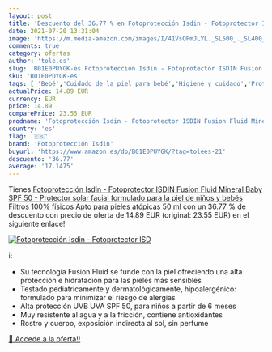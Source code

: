 ```yaml
---
layout: post
title: 'Descuento del 36.77 % en Fotoprotección Isdin - Fotoprotector ISD'
date: 2021-07-20 13:31:04
image: 'https://m.media-amazon.com/images/I/41VsOFmJLYL._SL500_._SL400_.jpg'
comments: true
category: ofertas
author: 'tole.es'
slug: 'B01E0PUYGK-es Fotoprotección Isdin - Fotoprotector ISDIN Fusion Fluid...'
sku: 'B01E0PUYGK-es'
tags: [ 'Bebé','Cuidado de la piel para bebé','Higiene y cuidado','Protectores solares para bebé','bebés','fotoprotección isdin', ]
actualPrice: 14.89 EUR
currency: EUR
price: 14.89
comparePrice: 23.55 EUR
prodname: 'Fotoprotección Isdin - Fotoprotector ISDIN Fusion Fluid Mineral Baby SPF 50 - Protector solar facial formulado para la piel de niños y bebés  Filtros 100% físicos  Apto para pieles atópicas  50 ml'
country: 'es'
flag: '🇪🇸'
brand: 'Fotoprotección Isdin'
buyurl: 'https://www.amazon.es/dp/B01E0PUYGK/?tag=tolees-21'
descuento: '36.77'
average: '17.1475'
---
```


Tienes [Fotoprotección Isdin - Fotoprotector ISDIN Fusion Fluid Mineral Baby SPF 50 - Protector solar facial formulado para la piel de niños y bebés  Filtros 100% físicos  Apto para pieles atópicas  50 ml](https://www.amazon.es/dp/B01E0PUYGK/?tag=tolees-21) con un 36.77 % de descuento con precio de oferta de 14.89 EUR (original: 23.55 EUR) en el siguiente enlace!

[![Fotoprotección Isdin - Fotoprotector ISD](https://m.media-amazon.com/images/I/41VsOFmJLYL._SL500_._SL400_.jpg)](https://www.amazon.es/dp/B01E0PUYGK/?tag=tolees-21)

ℹ️:

- Su tecnología Fusion Fluid se funde con la piel ofreciendo una alta protección e hidratación para las pieles más sensibles
- Testado pediátricamente y dermatológicamente, hipoalergénico: formulado para minimizar el riesgo de alergias
- Alta protección UVB UVA SPF 50, para niños a partir de 6 meses
- Muy resistente al agua y a la fricción, contiene antioxidantes
- Rostro y cuerpo, exposición indirecta al sol, sin perfume

[🛒 Accede a la oferta!!](https://www.amazon.es/dp/B01E0PUYGK/?tag=tolees-21)

